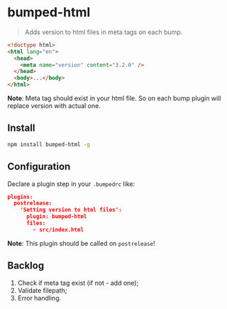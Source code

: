 # bumped-html

> Adds version to html files in meta tags on each bump.

```html
<!doctype html>
<html lang="en">
  <head>
    <meta name="version" content="3.2.0" />
  </head>
  <body>...</body>
</html>
```

**Note**: Meta tag should exist in your html file. So on each bump plugin will replace version with actual one.

## Install

```bash
npm install bumped-html -g
```

## Configuration

Declare a plugin step in your `.bumpedrc` like:

```json
plugins:
  postrelease:
    'Setting version to html files':
      plugin: bumped-html
      files:
        - src/index.html
```

**Note**: This plugin should be called on `postrelease`!

## Backlog

1. Check if meta tag exist (if not - add one);
2. Validate filepath;
3. Error handling.